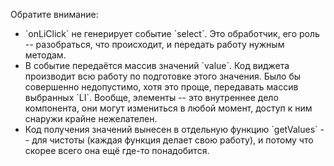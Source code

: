 

Обратите внимание:
<ul>
<li>`onLiClick` не генерирует событие `select`. Это обработчик, его роль -- разобраться, что происходит, и передать работу нужным методам.</li>
<li>В событие передаётся массив значений `value`. Код виджета производит всю работу по подготовке этого значения. Было бы совершенно недопустимо, хотя это проще, передавать массив выбранных `LI`. Вообще, элементы -- это внутреннее дело компонента, они могут измениться в любой момент, доступ к ним снаружи крайне нежелателен.</li>
<li>Код получения значений вынесен в отдельную функцию `getValues` -- для чистоты (каждая функция делает свою работу), и потому что скорее всего она ещё где-то понадобится.</li>
</ul>